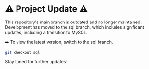 # ⚠️ Project Update ⚠️

This repository's main branch is outdated and no longer maintained. Development has moved to the sql branch, which includes significant updates, including a transition to MySQL.

➡️ To view the latest version, switch to the sql branch.

```bash
git checkout sql
```

Stay tuned for further updates!